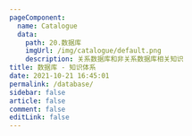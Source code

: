```yaml
---
pageComponent: 
  name: Catalogue
  data: 
    path: 20.数据库
    imgUrl: /img/catalogue/default.png
    description: 关系数据库和非关系数据库相关知识
title: 数据库 - 知识体系
date: 2021-10-21 16:45:01
permalink: /database/
sidebar: false
article: false
comment: false
editLink: false
---
```

